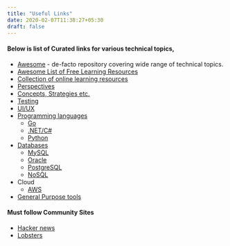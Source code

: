 ```yaml
---
title: "Useful Links"
date: 2020-02-07T11:38:27+05:30
draft: false
---
```


#### Below is list of Curated links for various technical topics,

- [Awesome](http://awesome.re/) - de-facto repository covering wide range of technical topics.
- [Awesome List of Free Learning Resources](https://ebookfoundation.github.io/free-programming-books/)
- [Collection of online learning resources](https://stackoverflow.blog/2020/04/27/build-your-technical-skills-at-home-with-online-learning/)
- [Perspectives](/links/perspectives/)
- [Concepts, Strategies etc.](/links/programming/)
- [Testing](/links/testing/)
- [UI/UX](/links/uiux)
- [Programming languages](/links/planguages/)
  - [Go](/links/go/)
  - [.NET/C#](/links/dotnet/)
  - [Python](/links/python)
- [Databases](/links/databases/)
  - [MySQL](/links/mysql/)
  - [Oracle](/links/oracle/)
  - [PostgreSQL](/links/postgresql/)
  - [NoSQL](/links/nosql/)
- Cloud
  - [AWS](/links/aws/)
- [General Purpose tools](/links/tools/)
  
#### Must follow Community Sites

- [Hacker news](https://news.ycombinator.com)
- [Lobsters](https://lobste.rs)